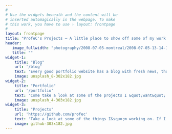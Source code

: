 ```yaml
---
#
# Use the widgets beneath and the content will be
# inserted automagically in the webpage. To make
# this work, you have to use › layout: frontpage
#
layout: frontpage
title: "ProfeC's Projects – A little place to show off some of my work."
header:
   image_fullwidth: "photography/2008-07-05-montreal/2008-07-05-13-14-15.jpg"
   title: ""
widget-1:
    title: "Blog"
    url: '/blog'
    text: 'Every good portfolio website has a blog with fresh news, thoughts and developments of your activities.'
    image: unsplash_8-302x182.jpg
widget-2:
    title: "Portfolio"
    url: '/portfolio'
    text: 'Come take a look at some of the projects I &quot;want&quot; to show off.'
    image: unsplash_4-303x182.jpg
widget-3:
    title: "Projects"
    url: 'https://github.com/profec'
    text: 'Take a look at some of the things I&squo;m working on. If I can do it better, let me know. If you want it, feel free to take it. Then tell me via Twitter <a href="http://twitter.com/profec">@profec</a>. ;-)'
    image: github-303x182.jpg
---
```



<!-- <div id="videoModal" class="reveal-modal large" data-reveal="">
  <div class="flex-video widescreen vimeo" style="display: block;">
    <iframe width="1280" height="720" src="https://www.youtube.com/embed/3b5zCFSmVvU" frameborder="0" allowfullscreen></iframe>
  </div>
  <a class="close-reveal-modal">&#215;</a>
</div> -->
